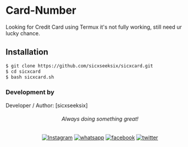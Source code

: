 # Card-Number
Looking for Credit Card using Termux
it's not fully working, still need ur lucky chance.

## Installation
```bash
$ git clone https://github.com/sicxseeksix/sicxcard.git
$ cd sicxcard
$ bash sicxcard.sh
```
### Development by

Developer / Author: [sicxseeksix]

###### <p align="center">Always doing something great!</p>
<p align="center">
<a href="https://www.instagram.com/"><img title="Instagram" src="https://img.shields.io/badge/instagram-%23E4405F.svg?&style=for-the-badge&logo=instagram&logoColor=white"></a>
<a href="https://wa.me/"><img title="whatsapp" src="https://img.shields.io/badge/WHATSAPP-%2325D366.svg?&style=for-the-badge&logo=whatsapp&logoColor=white"></a>
<a href="https://www.facebook.com/"><img title="facebook" src="https://img.shields.io/badge/facebook-%231877F2.svg?&style=for-the-badge&logo=facebook&logoColor=white"></a>
<a href="https://www.twitter.com//"><img title="twitter" src="https://img.shields.io/badge/twitter-%231DA1F2.svg?&style=for-the-badge&logo=twitter&logoColor=white"></a>
</p>
